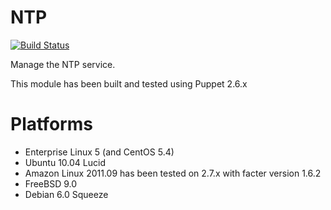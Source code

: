 # NTP #

[![Build Status](https://travis-ci.org/puppetlabs/puppetlabs-ntp.png?branch=master)](https://travis-ci.org/puppetlabs/puppetlabs-ntp)

Manage the NTP service.

This module has been built and tested using Puppet 2.6.x

# Platforms #

 * Enterprise Linux 5 (and CentOS 5.4)
 * Ubuntu 10.04 Lucid
 * Amazon Linux 2011.09 has been tested on 2.7.x with facter version 1.6.2
 * FreeBSD 9.0
 * Debian 6.0 Squeeze
